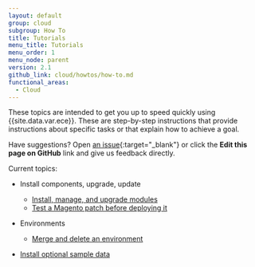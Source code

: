 ```yaml
---
layout: default
group: cloud
subgroup: How To
title: Tutorials
menu_title: Tutorials
menu_order: 1
menu_node: parent
version: 2.1
github_link: cloud/howtos/how-to.md
functional_areas:
  - Cloud
---
```


<!-- This topic isn't linked to the TOC -->

These topics are intended to get you up to speed quickly using {{site.data.var.ece}}. These are step-by-step instructions that provide instructions about specific tasks or that explain how to achieve a goal.

Have suggestions? Open [an issue](https://github.com/magento/devdocs/issues){:target="\_blank"} or click the **Edit this page on GitHub** link and give us feedback directly.

Current topics:

*	Install components, upgrade, update

	*	[Install, manage, and upgrade modules]({{page.baseurl}}cloud/howtos/install-components.html)
	*	[Test a Magento patch before deploying it]({{page.baseurl}}cloud/project/project-upgrade.html)

*	Environments

	
	*	[Merge and delete an environment]({{page.baseurl}}cloud/howtos/environment-tutorial-env-merge.html)

*	[Install optional sample data]({{page.baseurl}}cloud/howtos/sample-data.html)
